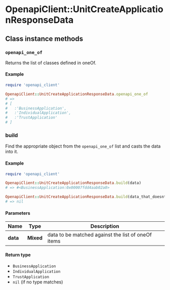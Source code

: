 # OpenapiClient::UnitCreateApplicationResponseData

## Class instance methods

### `openapi_one_of`

Returns the list of classes defined in oneOf.

#### Example

```ruby
require 'openapi_client'

OpenapiClient::UnitCreateApplicationResponseData.openapi_one_of
# =>
# [
#   :'BusinessApplication',
#   :'IndividualApplication',
#   :'TrustApplication'
# ]
```

### build

Find the appropriate object from the `openapi_one_of` list and casts the data into it.

#### Example

```ruby
require 'openapi_client'

OpenapiClient::UnitCreateApplicationResponseData.build(data)
# => #<BusinessApplication:0x00007fdd4aab02a0>

OpenapiClient::UnitCreateApplicationResponseData.build(data_that_doesnt_match)
# => nil
```

#### Parameters

| Name | Type | Description |
| ---- | ---- | ----------- |
| **data** | **Mixed** | data to be matched against the list of oneOf items |

#### Return type

- `BusinessApplication`
- `IndividualApplication`
- `TrustApplication`
- `nil` (if no type matches)

